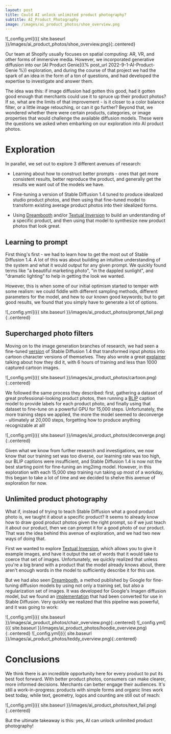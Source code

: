 ```yaml
---
layout: post
title: Could AI unlock unlimited product photography?
subtitle: AI_Product_Photography
image: /images/ai_product_photos/shoe_overview.png
---
```


![_config.yml]({{ site.baseurl }}/images/ai_product_photos/shoe_overview.png){:.centered}

Our team at Shopify usually focuses on spatial computing: AR, VR, and other forms of immersive media. However, we incorporated generative diffusion into our [AI Product Genie]({% post_url 2022-9-1-AI-Product-Genie %}) exploration, and during the course of that project we had the spark of an idea in the form of a ton of questions, and had developed the expertise to investigate and answer them.

The idea was this: if image diffusion had gotten this good, had it gotten good enough that merchants could use it to spruce up their product photos? If so, what are the limits of that improvement - is it closer to a color balance filter, or a little image retouching, or can it go further? Beyond that, we wondered whether there were certain products, categories, or image properties that would challenge the available diffusion models. These were the questions we asked when embarking on our exploration into AI product photos.

# Exploration

In parallel, we set out to explore 3 different avenues of research:

- Learning about how to construct better prompts - ones that get more consistent results, better reproduce the product, and generally get the results we want out of the models we have.

- Fine-tuning a version of Stable Diffusion 1.4 tuned to produce idealized studio product photos, and then using that fine-tuned model to transform existing average product photos into their idealized forms.

- Using [Dreambooth](https://dreambooth.github.io/) and/or [Textual Inversion](https://textual-inversion.github.io/) to build an understanding of a specific product, and then using that model to synthesize new product photos that look great.

## Learning to prompt

First thing's first - we had to learn how to get the most out of Stable Diffusion 1.4. A lot of this was about building an intuitive understanding of the system and what it would output for any given prompt. We quickly found terms like "a beautiful marketing photo", "in the dappled sunlight", and "dramatic lighting" to help in getting the look we wanted.

However, this is when some of our initial optimism started to temper with some realism: we could fiddle with different sampling methods, different parameters for the model, and hew to our known good keywords; but to get good results, we found that you simply have to generate a lot of options.

![_config.yml]({{ site.baseurl }}/images/ai_product_photos/prompt_fail.png){:.centered}

## Supercharged photo filters

Moving on to the image generation branches of research, we had seen a fine-tuned [version](https://huggingface.co/justinpinkney/pokemon-stable-diffusion) of Stable Diffusion 1.4 that transformed input photos into cartoon character versions of themselves. They also wrote a great [explainer](https://github.com/LambdaLabsML/examples/tree/main/stable-diffusion-finetuning) talking about how they did it, with 6 hours of training and less than 1000 captured cartoon images.

![_config.yml]({{ site.baseurl }}/images/ai_product_photos/cartoon.png){:.centered}

We followed the same process they described: first, gathering a dataset of great professional-looking product photos, then running a [BLIP](https://arxiv.org/abs/2201.12086) caption model to provide labels for each product photo, and finally using that dataset to fine-tune on a powerful GPU for 15,000 steps. Unfortunately, the more training steps we applied, the more the model seemed to deconverge - ultimately at 20,000 steps, forgetting how to produce anything recognizable at all!

![_config.yml]({{ site.baseurl }}/images/ai_product_photos/deconverge.png){:.centered}

Given what we know from further research and investigations, we now know that our training set was too diverse, our learning rate was too high, our BLIP captions were insufficient, and Stable Diffusion 1.4 is now not the best starting point for fine-tuning an img2img model. However, in this exploration with each 15,000 step training run taking up most of a workday, this began to take a lot of time and we decided to shelve this avenue of exploration for now.

## Unlimited product photography

What if, instead of trying to teach Stable Diffusion what a good product photo is, we taught it about a specific product? It seems to already know how to draw good product photos given the right prompt, so if we just teach it about our product, then we can prompt it for a good photo of our product. That was the idea behind this avenue of exploration, and we had two new ways of doing that.

First we wanted to explore [Textual Inversion](https://textual-inversion.github.io/), which allows you to give it example images, and have it output the set of words that it would take to coerce that set of images. Unfortunately, we quickly realized that unless you're a big brand with a product that the model already knows about, there aren't enough words in the model to sufficiently describe it for this use.

But we had also seen [Dreambooth](https://dreambooth.github.io/), a method published by Google for fine-tuning diffusion models by using not only a training set, but also a regularization set of images. It was developed for Google's Imagen diffusion model, but we found an [implementation](https://github.com/XavierXiao/Dreambooth-Stable-Diffusion) that had been converted for use in Stable Diffusion. Very quickly we realized that this pipeline was powerful, and it was going to work:

![_config.yml]({{ site.baseurl }}/images/ai_product_photos/chair_overview.png){:.centered}
![_config.yml]({{ site.baseurl }}/images/ai_product_photos/hoodie_overview.png){:.centered}
![_config.yml]({{ site.baseurl }}/images/ai_product_photos/teddy_overview.png){:.centered}

# Conclusions

We think there is an incredible opportunity here for every product to put its best foot forward. With better product photos, consumers can make clearer, more informed decisions. Merchants can better engage their audiences. It's still a work-in-progress: products with simple forms and organic lines work best today, while text, geometry, logos and counting are still out of reach:

![_config.yml]({{ site.baseurl }}/images/ai_product_photos/text_fail.png){:.centered}

But the ultimate takeaway is this: yes, AI can unlock unlimited product photography!
